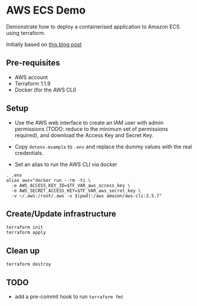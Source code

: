 # AWS ECS Demo

Demonstrate how to deploy a containerised application to Amazon ECS using terraform.

Initially based on [this blog
post](https://www.architect.io/blog/2021-03-30/create-and-manage-an-aws-ecs-cluster-with-terraform/)

## Pre-requisites

- AWS account
- Terraform 1.1.9
- Docker (for the AWS CLI)

## Setup

- Use the AWS web interface to create an IAM user with admin permissions (TODO:
  reduce to the minimum set of permissions required),  and download the Access
  Key and Secret Key.

- Copy `dotenv.example` to `.env` and replace the dummy values with the real
  credentials.

- Set an alias to run the AWS CLI via docker

```
. .env
alias aws="docker run --rm -ti \
  -e AWS_ACCESS_KEY_ID=$TF_VAR_aws_access_key \
  -e AWS_SECRET_ACCESS_KEY=$TF_VAR_aws_secret_key \
  -v ~/.aws:/root/.aws -v $(pwd):/aws amazon/aws-cli:2.5.7"
```

## Create/Update infrastructure

```
terraform init
terraform apply
```

## Clean up

```
terraform destroy
```

## TODO

- add a pre-commit hook to run `terraform fmt`
